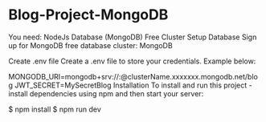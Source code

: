 # Blog-Project-MongoDB

You need:
NodeJs
Database (MongoDB) Free Cluster
Setup Database
Sign up for MongoDB free database cluster: MongoDB

Create .env file
Create a .env file to store your credentials. Example below:

MONGODB_URI=mongodb+srv://<username>:<password>@clusterName.xxxxxxx.mongodb.net/blog
JWT_SECRET=MySecretBlog
Installation
To install and run this project - install dependencies using npm and then start your server:

$ npm install
$ npm run dev
